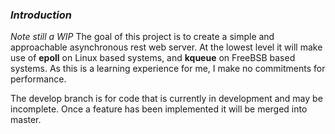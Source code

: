 ### _Introduction_

_Note still a WIP_ The goal of this project is to create a simple and approachable asynchronous rest web server. At the lowest level it will make use of **epoll** on Linux based systems, and **kqueue** on FreeBSB based systems. As this is a learning experience for me, I make no commitments for performance.


The develop branch is for code that is currently in development and may be incomplete. Once a feature has been implemented it will be merged into master.

